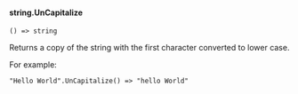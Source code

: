 #### string.UnCapitalize

``` suneido
() => string
```

Returns a copy of the string with the first character converted to lower case.

For example:

``` suneido
"Hello World".UnCapitalize() => "hello World"
```